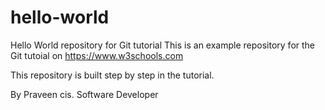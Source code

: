 # hello-world
Hello World repository for Git tutorial
This is an example repository for the Git tutoial on https://www.w3schools.com

This repository is built step by step in the tutorial.

By Praveen cis.
Software Developer